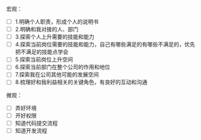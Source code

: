 宏观：

- [ ] 1.明确个人职责，形成个人的说明书
- [ ] 2.明确和我对接的人、部门
- [ ] 3.探索个人上升需要的技能和能力
- [ ] 4.探索当前岗位需要的技能和能力，自己有哪些满足的有哪些不满足的，优先把不满足的技能点学会
- [ ] 5.探索当前岗位上升空间
- [ ] 6.探索当前部门在整个公司的作用和地位
- [ ] 7.探索我在公司其他可能的发展空间
- [ ] 8.梳理好和我利益相关的关键角色，有良好的互动和沟通

微观：

- [ ] 弄好环境
- [ ] 开好权限
- [ ] 知道代码提交流程
- [ ] 知道开发流程